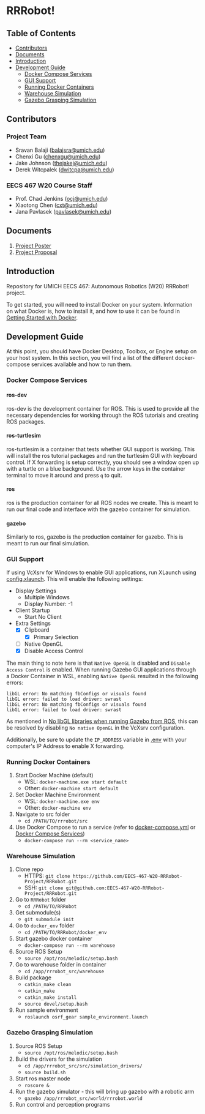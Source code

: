 # RRRobot! <!-- omit in toc -->

## Table of Contents <!-- omit in toc -->
- [Contributors](#contributors)
- [Documents](#documents)
- [Introduction](#introduction)
- [Development Guide](#development-guide)
  - [Docker Compose Services](#docker-compose-services)
  - [GUI Support](#gui-support)
  - [Running Docker Containers](#running-docker-containers)
  - [Warehouse Simulation](#warehouse-simulation)
  - [Gazebo Grasping Simulation](#gazebo-grasping-simulation)

## Contributors

### Project Team <!-- omit in toc -->

- Sravan Balaji ([balajsra@umich.edu](mailto:balajsra@umich.edu))
- Chenxi Gu ([chenxgu@umich.edu](mailto:chenxgu@umich.edu))
- Jake Johnson ([thejakej@umich.edu](mailto:thejakej@umich.edu))
- Derek Witcpalek ([dwitcpa@umich.edu](mailto:dwitcpa@umich.edu))

### EECS 467 W20 Course Staff <!-- omit in toc -->

- Prof. Chad Jenkins ([ocj@umich.edu](mailto:ocj@umich.edu))
- Xiaotong Chen ([cxt@umich.edu](mailto:cxt@umich.edu))
- Jana Pavlasek ([pavlasek@umich.edu](mailto:pavlasek@umich.edu))

## Documents

1. [Project Poster](1.%20Project%20Poster.pdf)
2. [Project Proposal](2.%20Project%20Proposal.pdf)

## Introduction

Repository for UMICH EECS 467: Autonomous Robotics (W20) RRRobot! project.

To get started, you will need to install Docker on your system. Information on what Docker is, how to install it, and how to use it can be found in [Getting Started with Docker](https://sravanbalaji.com/Web%20Pages/blog_docker.html).

## Development Guide

At this point, you should have Docker Desktop, Toolbox, or Engine setup on your host system. In this section, you will find a list of the different docker-compose services available and how to run them.

### Docker Compose Services

#### ros-dev <!-- omit in toc -->

ros-dev is the development container for ROS. This is used to provide all the necessary dependencies for working through the ROS tutorials and creating ROS packages.

#### ros-turtlesim <!-- omit in toc -->

ros-turtlesim is a container that tests whether GUI support is working. This will install the ros tutorial packages and run the turtlesim GUI with keyboard control. If X forwarding is setup correctly, you should see a window open up with a turtle on a blue background. Use the arrow keys in the container terminal to move it around and press `q` to quit.

#### ros <!-- omit in toc -->

ros is the production container for all ROS nodes we create. This is meant to run our final code and interface with the gazebo container for simulation.

#### gazebo <!-- omit in toc -->

Similarly to ros, gazebo is the production container for gazebo. This is meant to run our final simulation.

### GUI Support

If using VcXsrv for Windows to enable GUI applications, run XLaunch using [config.xlaunch](utils/config.xlaunch). This will enable the following settings:

- Display Settings
  - Multiple Windows
  - Display Number: -1
- Client Startup
  - Start No Client
- Extra Settings
  - [x] Clipboard
    - [x] Primary Selection
  - [ ] Native OpenGL
  - [x] Disable Access Control

The main thing to note here is that `Native OpenGL` is disabled and `Disable Access Control` is enabled. When running Gazebo GUI applications through a Docker Container in WSL, enabling `Native OpenGL` resulted in the following errors:

```
libGL error: No matching fbConfigs or visuals found
libGL error: failed to load driver: swrast
libGL error: No matching fbConfigs or visuals found
libGL error: failed to load driver: swrast
```

As mentioned in [No libGL libraries when running Gazebo from ROS](https://github.com/microsoft/WSL/issues/3644#issuecomment-434556680), this can be resolved by disabling `No native OpenGL` in the VcXsrv configuration.

Additionally, be sure to update the `IP_ADDRESS` variable in [.env](src/.env) with your computer's IP Address to enable X forwarding.

### Running Docker Containers

1. Start Docker Machine (default)
    - WSL: `docker-machine.exe start default`
    - Other: `docker-machine start default`
2. Set Docker Machine Environment
    - WSL: `docker-machine.exe env`
    - Other: `docker-machine env`
3. Navigate to src folder
    - `cd /PATH/TO/rrrobot/src`
4. Use Docker Compose to run a service (refer to [docker-compose.yml](src/docker-compose.yml) or [Docker Compose Services](#docker-compose-services))
   - `docker-compose run --rm <service_name>`

### Warehouse Simulation

1. Clone repo
   - HTTPS: `git clone https://github.com/EECS-467-W20-RRRobot-Project/RRRobot.git`
   - SSH: `git clone git@github.com:EECS-467-W20-RRRobot-Project/RRRobot.git`
2. Go to `RRRobot` folder
   - `cd /PATH/TO/RRRobot`
3. Get submodule(s)
   - `git submodule init`
4. Go to `docker_env` folder
     - `cd /PATH/TO/RRRobot/docker_env`
5. Start gazebo docker container
   - `docker-compose run --rm warehouse`
6. Source ROS Setup
   - `source /opt/ros/melodic/setup.bash`
7. Go to warehouse folder in container
   - `cd /app/rrrobot_src/warehouse`
8. Build package
   - `catkin_make clean`
   - `catkin_make`
   - `catkin_make install`
   - `source devel/setup.bash`
9. Run sample environment
   - `roslaunch osrf_gear sample_environment.launch`

### Gazebo Grasping Simulation

1. Source ROS Setup
   - `source /opt/ros/melodic/setup.bash`
2. Build the drivers for the simulation
   - `cd /app/rrrobot_src/src/simulation_drivers/`
   - `source build.sh`
3. Start ros master node
   - `roscore &`
4. Run the gazebo simulator - this will bring up gazebo with a robotic arm
   - `gazebo /app/rrrobot_src/world/rrrobot.world`
5. Run control and perception programs
